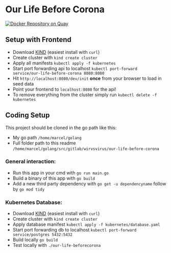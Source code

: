 # Our Life Before Corona

[![Docker Repository on Quay](https://quay.io/repository/marcelmue/our-life-before-corona/status "Docker Repository on Quay")](https://quay.io/repository/marcelmue/our-life-before-corona)


## Setup with Frontend
- Download [KIND](https://github.com/kubernetes-sigs/kind#installation-and-usage) (easiest install with `curl`)
- Create cluster with `kind create cluster`
- Apply all manifests `kubectl apply -f kubernetes`
- Start port forwarding api to localhost `kubectl port-forward service/our-life-before-corona 8080:8080`
- Hit `http://localhost:8080/dev/init` **once** from your browser to load in seed data
- Point your frontend to `localhost:8080` for the api!
- To remove everything from the cluster simply run `kubectl delete -f kubernetes`

## Coding Setup

This project should be cloned in the go path like this:
- My go path `/home/marcel/golang`
- Full folder path to this readme `/home/marcel/golang/src/gitlab/wirvsvirus/our-life-before-corona`

### General interaction:
- Run this app in your cmd with `go run main.go`
- Build a binary of this app with `go build`
- Add a new third party dependency with `go get -u dependencyname` follow by `go mod tidy`

### Kubernetes Database:
- Download [KIND](https://github.com/kubernetes-sigs/kind#installation-and-usage) (easiest install with `curl`)
- Create cluster with `kind create cluster`
- Apply database manifest `kubectl apply -f kubernetes/database.yaml`
- Start port forwarding db to localhost `kubectl port-forward service/postgres 5432:5432`
- Build locally `go build`
- Test locally with `./our-life-beforecorona`
